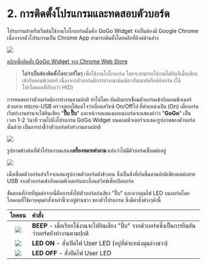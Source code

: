 # 2. การติดตั้งโปรแกรมและทดสอบตัวบอร์ด

โปรแกรมสำหรับเริ่มต้นใช้งานโกโกบอร์ดนั้นคือ GoGo Widget จำเป็นต้องมี Google Chrome เนื่องจากตัวโปรแกรมเป็น Chrome App สามารถติดตั้งโดยคลิกที่ลิงค์ด้านล่าง

[![](https://lh3.googleusercontent.com/9eEJ90mosH6R_LXYh5jNVyqh1zzyiXkOmM6vEeovnTOP3Sw_kamFYiTNHibqkgXh3TkXDJKNItBtAMaDQtwGLexWuKLugEoknBKnAXeizbu-lswaQIOCINkPNd-jAggg5AKpeQFH)](https://chrome.google.com/webstore/detail/gogo-widget/onipnjeomppihdnpnhkffennhafpbkcg)

[คลิกเพื่อติดตั้ง GoGo Widget จาก Chrome Web Store](https://chrome.google.com/webstore/detail/gogo-widget/onipnjeomppihdnpnhkffennhafpbkcg)

> **ไม่จำเป็นต้องติดตั้งไดรเวอร์ใดๆ** เพื่อใช้งานโกโกบอร์ด โดยจะสามารถใช้งานได้ทันทีเมื่อเสียบเข้ากับคอมพิวเตอร์ เนื่องจากตัวบอร์ดมีการทำงานเช่นเดียวกับเมาส์หรือคีย์บอร์ด \(ใช้โปรโตคอลที่เรียกว่า HID\)

การทดสอบว่าตัวบอร์ดมีการทำงานตามปกติ ทำได้โดย อันดับแรกเชื่อมตัวบอร์ดเข้ากับคอมพิวเตอร์ด้วยสาย micro-USB ตรวจสอบให้แน่ใจว่าเลื่อนสวิทซ์ On/Offไป ที่ตำแหน่งเปิด \(On\) เมื่อบอร์ดเริ่มทำงานท่านจะได้ยินเสียง "**ปี๊บ ปี๊บ**" และหน้าจอแสดงผลบนบอร์ดจะแสดงคำว่า "**GoGo**" เป็นเวลา 1-2 วินาที รวมไปถึงโปรแกรม GoGo Widget บนคอมพิวเตอร์จะแสดงรูปภาพของตัวบอร์ดนั้นด้วย เป็นการบ่งชี้ว่าตัวบอร์ดยังทำงานตามปกติ

![](https://lh5.googleusercontent.com/szzE5WytiguqHDN6-DMTn_SQtPbfIzLblmifgCWWu_0FL_aP38MW6tN9GzZZL84yB5Ls2fH9XsY_7JNy4tg_8vcNiywvZGlOSp64u6d9EPFdKzBzExILVWGpiaDcgj5Q9e7sT51l)

รูปภาพข้างต้นที่ตัวโปรแกรมแสดง**เครื่องหมายคำถาม** แปลว่าไม่มีตัวบอร์ดเชื่อมต่ออยู่

![](https://lh4.googleusercontent.com/Mxys-VQMLJqW6mBLcSebEakfLMHW002dg4DMhHJZ5xW_sSUbpOYpeFMp2caEWUuWPB6DkIQ-Npwx195sJOk_di0SAMXh6LhkTpureebBtgsZetDWBK6pKgxkWJuz-twfmKaIN6kJ)

เมื่อเชื่อมตัวบอร์ดสำเร็จจะแสดงรูปภาพตัวบอร์ดดังข้างบน ซึ่งเป็นสิ่งที่เกิดขึ้นตามปกติเพียงแค่ต่อสาย USB จากตัวบอร์ดเข้ากับคอมพิวเตอร์และเลื่อนสวิทช์เพื่อเปิดบอร์ด

ขั้นตอนที่ง่ายที่สุดต่อจากนี้คือการสั่งให้ตัวบอร์ดส่งเสียง "ปี๊บ" และควบคุมไฟ LED บนบอร์ดโดยไอคอนที่ใช้ควบคุมคำสั่งเหล่านี้จะอยู่ด้านขวา ของตัวโปรแกรม ซึ่งมีคำสั่งต่างๆดังนี้

| **ไอคอน** | คำสั่ง |
| :---: | :--- |
| ![](https://lh6.googleusercontent.com/8FmSql-_1P0nCO4_9UsIdHhhRCYYXJWJqCyNW9MDAlf9FP-O_CWxEcXb4jwxR-ZN8D-UYBRt6ctni1hKtgWknTraLmtia2gfR_IH2M1YgGHYS9Q3cMKjs7QfB-87TWTr5reEgzBy) | **BEEP** - เมื่อเรียกใช้งานจะไปยินเสียง "ปิ้บ" จากตัวบอร์ดซึ่งเป็นการยืนยันว่าบอร์ดยังทำงานตามปกติ |
| ![](https://lh6.googleusercontent.com/zx-wsh643kjo_i74GhX90anuzRghTUiG4YliWFlQ4chAad4bb1oTft8o_7f79996N11caKmbwr1hvFZlNN2_1pogzxI0fXDV6iDO9eenUW1soUNuBTDJtLENi_-wc3VrPXnef1mw) | **LED ON** - สั่งเปิดไฟ User LED \(อยู่ที่ตำแหน่งมุมล่างขวา\) |
| ![](https://lh6.googleusercontent.com/DfOtLAzvJho0LlYCKXhKqi7t2fcuD4ub9oTqDhQ2Lk5E4Y5ZA5esTOYFV20m1kUhNmyHbsnv10jFdVF219GGJOMMbr4Y-ZuzkvHzBqAFMGQKknZN8Vb4yxWvyilf-flS8UmjTxpq) | **LED OFF** - สั่งปิดไฟ User LED |


